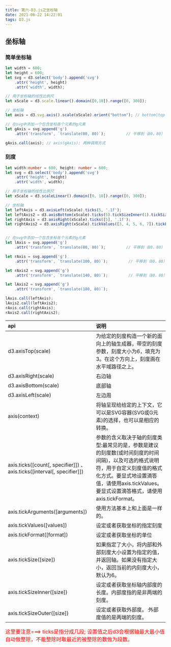 ```yaml
---
title: 第六-D3.js之坐标轴
date: 2021-06-22 14:22:01
tags: D3.js
---
```


## 坐标轴


### 简单坐标轴

```javascript
let width = 600;
let height = 600;
let svg = d3.select('body').append('svg')
    .attr('height', height)
    .attr('width', width);

// 用于坐标轴的线性比例尺
let xScale = d3.scale.linear().domain([0,10]).range([0, 300]);

// 坐标轴
let axis = d3.svg.axis().scale(xScale).orient("bottom"); // bottom|top|left|right

// 在svg中添加一个包含坐标各个元素的g元素
let gAxis = svg.append('g')
    .attr('transform', `translate(80, 80)`);         // 平移到（80，80）

gAxis.call(axis); // axis(gAxis); 两种调用方式
```

### 刻度
```typescript
let width:number = 600, height: number = 600;
let svg = d3.select('body').append('svg')
    .attr('height', height)
    .attr('width', width);

// 用于坐标轴的线性比例尺
let xScale = d3.scaleLinear().domain([0, 10]).range([0, 300]);

// 坐标轴
let leftAxis = d3.axisLeft(xScale).ticks(5, '.1f');
let leftAxis2 = d3.axisBottom(xScale).ticks(5).tickSizeInner(1).tickSizeOuter(5); // 内部多多头长度=1;两侧多多头长度=5
let rightAxis = d3.axisRight(xScale).ticks([5], '.1f');
let rightAxis2 = d3.axisRight(xScale).tickValues([3, 4, 5, 6, 7]).tickFormat(d3.format("$.1f"));


// 在svg中添加一个包含坐标各个元素的g元素
let lAxis = svg.append('g')
    .attr('transform', `translate(80, 80)`);         // 平移到（80，80）

let rAxis = svg.append('g')
    .attr('transform', `translate(100, 80)`);         // 平移到（80，80）

let rAxis2 = svg.append('g')
    .attr('transform', `translate(140, 80)`);         // 平移到（80，80）

let lAxis2 = svg.append('g')
    .attr('transform', `translate(180, 80)`);

lAxis.call(leftAxis);
lAxis2.call(leftAxis2);
rAxis.call(rightAxis);
rAxis2.call(rightAxis2);
```


api | 说明
:- | :-
d3.axisTop(scale)| 为给定的刻度构造一个新的面向上的轴生成器，带空的刻度参数，刻度大小为6，填充为3。在这个方向上，刻度画在水平域路径之上。
d3.axisRight(scale)| 	右边轴
d3.axisBottom(scale)| 	底部轴
d3.axisLeft(scale)| 	左边周
axis(context)| 	将轴呈现给给定的上下文，它可以是SVG容器(SVG或G元素)的选择，也可以是相应的转换。
axis.ticks([count[, specifier]]) 、 axis.ticks([interval[, specifier]])| 	参数的含义取决于轴的刻度类型:最常见的是，参数是建议的刻度数(或时间刻度的时间间隔)，以及可选的格式说明符，用于自定义刻度值的格式化方式。要显式地设置滴答值，请使用axis.tickValues。要显式设置滴答格式，请使用axis.tickFormat。
axis.tickArguments([arguments])| 	使用方法基本上和上面是一样的。
axis.tickValues([values])	| 设定或者获取坐标的指定刻度
axis.tickFormat([format])	| 设定或者获取坐标的单位
axis.tickSize([size])	| 如果指定了大小，将内部和外部刻度大小设置为指定的值，并返回轴。如果没有指定大小，返回当前的内刻度大小，默认为6。
axis.tickSizeInner([size])| 	设定或者获取坐标轴内部度的长度。内部度指的是非两端的刻度。
axis.tickSizeOuter([size])| 设定或者获取外部度。 外部度值的是两端的刻度。

<font color="red" size="3">这里要注意===> ticks是指分成几段; 设置值之后d3会根据轴最大最小值自动做整除，不能整除时取最近的被整除的数做为段数。</font>


